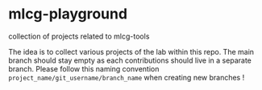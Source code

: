 # mlcg-playground
collection of projects related to mlcg-tools 


The idea is to collect various projects of the lab within this repo. The main branch should stay empty as each contributions should live in a separate branch. Please follow this naming convention `project_name/git_username/branch_name` when creating new branches !


